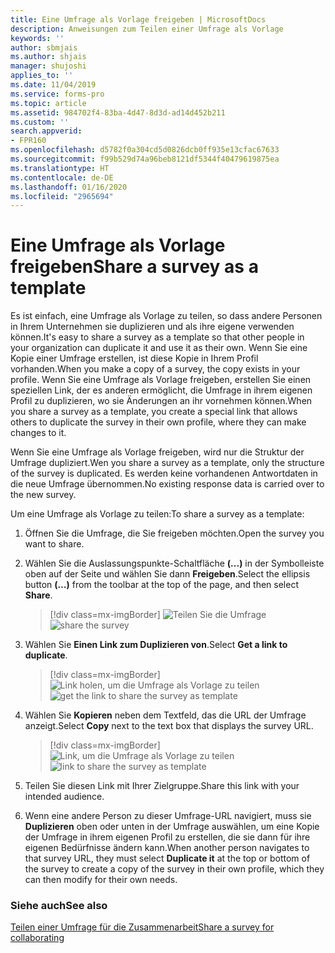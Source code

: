 ```yaml
---
title: Eine Umfrage als Vorlage freigeben | MicrosoftDocs
description: Anweisungen zum Teilen einer Umfrage als Vorlage
keywords: ''
author: sbmjais
ms.author: shjais
manager: shujoshi
applies_to: ''
ms.date: 11/04/2019
ms.service: forms-pro
ms.topic: article
ms.assetid: 984702f4-83ba-4d47-8d3d-ad14d452b211
ms.custom: ''
search.appverid:
- FPR160
ms.openlocfilehash: d5782f0a304cd5d0826dcb0ff935e13cfac67633
ms.sourcegitcommit: f99b529d74a96beb8121df5344f40479619875ea
ms.translationtype: HT
ms.contentlocale: de-DE
ms.lasthandoff: 01/16/2020
ms.locfileid: "2965694"
---
```

# <a name="share-a-survey-as-a-template"></a><span data-ttu-id="e334f-103">Eine Umfrage als Vorlage freigeben</span><span class="sxs-lookup"><span data-stu-id="e334f-103">Share a survey as a template</span></span>

<span data-ttu-id="e334f-104">Es ist einfach, eine Umfrage als Vorlage zu teilen, so dass andere Personen in Ihrem Unternehmen sie duplizieren und als ihre eigene verwenden können.</span><span class="sxs-lookup"><span data-stu-id="e334f-104">It's easy to share a survey as a template so that other people in your organization can duplicate it and use it as their own.</span></span> <span data-ttu-id="e334f-105">Wenn Sie eine Kopie einer Umfrage erstellen, ist diese Kopie in Ihrem Profil vorhanden.</span><span class="sxs-lookup"><span data-stu-id="e334f-105">When you make a copy of a survey, the copy exists in your profile.</span></span> <span data-ttu-id="e334f-106">Wenn Sie eine Umfrage als Vorlage freigeben, erstellen Sie einen speziellen Link, der es anderen ermöglicht, die Umfrage in ihrem eigenen Profil zu duplizieren, wo sie Änderungen an ihr vornehmen können.</span><span class="sxs-lookup"><span data-stu-id="e334f-106">When you share a survey as a template, you create a special link that allows others to duplicate the survey in their own profile, where they can make changes to it.</span></span>

<span data-ttu-id="e334f-107">Wenn Sie eine Umfrage als Vorlage freigeben, wird nur die Struktur der Umfrage dupliziert.</span><span class="sxs-lookup"><span data-stu-id="e334f-107">Wen you share a survey as a template, only the structure of the survey is duplicated.</span></span> <span data-ttu-id="e334f-108">Es werden keine vorhandenen Antwortdaten in die neue Umfrage übernommen.</span><span class="sxs-lookup"><span data-stu-id="e334f-108">No existing response data is carried over to the new survey.</span></span>

<span data-ttu-id="e334f-109">Um eine Umfrage als Vorlage zu teilen:</span><span class="sxs-lookup"><span data-stu-id="e334f-109">To share a survey as a template:</span></span>

1.  <span data-ttu-id="e334f-110">Öffnen Sie die Umfrage, die Sie freigeben möchten.</span><span class="sxs-lookup"><span data-stu-id="e334f-110">Open the survey you want to share.</span></span>

2. <span data-ttu-id="e334f-111">Wählen Sie die Auslassungspunkte-Schaltfläche **(...)** in der Symbolleiste oben auf der Seite und wählen Sie dann **Freigeben**.</span><span class="sxs-lookup"><span data-stu-id="e334f-111">Select the ellipsis button **(…)** from the toolbar at the top of the page, and then select **Share**.</span></span>

    > [!div class=mx-imgBorder]
    > <span data-ttu-id="e334f-112">![Teilen Sie die Umfrage ](media/share-survey.png "Umfrage teilen")</span><span class="sxs-lookup"><span data-stu-id="e334f-112">![share the survey](media/share-survey.png "Share the survey")</span></span>

3.  <span data-ttu-id="e334f-113">Wählen Sie **Einen Link zum Duplizieren von**.</span><span class="sxs-lookup"><span data-stu-id="e334f-113">Select **Get a link to duplicate**.</span></span>

    > [!div class=mx-imgBorder]
    > <span data-ttu-id="e334f-114">![Link holen, um die Umfrage als Vorlage zu teilen](media/get-survey-duplicate-link.png "Laden Sie dann den Link herunter, um die Umfrage als Vorlage freizugeben")</span><span class="sxs-lookup"><span data-stu-id="e334f-114">![get the link to share the survey as template](media/get-survey-duplicate-link.png "Get the link to share the survey as a template")</span></span>  

4.  <span data-ttu-id="e334f-115">Wählen Sie **Kopieren** neben dem Textfeld, das die URL der Umfrage anzeigt.</span><span class="sxs-lookup"><span data-stu-id="e334f-115">Select **Copy** next to the text box that displays the survey URL.</span></span>

    > [!div class=mx-imgBorder]
    > <span data-ttu-id="e334f-116">![Link, um die Umfrage als Vorlage zu teilen](media/survey-duplicate-link.png "Link herunter, um die Umfrage als Vorlage freizugeben")</span><span class="sxs-lookup"><span data-stu-id="e334f-116">![link to share the survey as template](media/survey-duplicate-link.png "Link to share the survey as a template")</span></span>  

5.  <span data-ttu-id="e334f-117">Teilen Sie diesen Link mit Ihrer Zielgruppe.</span><span class="sxs-lookup"><span data-stu-id="e334f-117">Share this link with your intended audience.</span></span>

6.  <span data-ttu-id="e334f-118">Wenn eine andere Person zu dieser Umfrage-URL navigiert, muss sie **Duplizieren** oben oder unten in der Umfrage auswählen, um eine Kopie der Umfrage in ihrem eigenen Profil zu erstellen, die sie dann für ihre eigenen Bedürfnisse ändern kann.</span><span class="sxs-lookup"><span data-stu-id="e334f-118">When another person navigates to that survey URL, they must select **Duplicate it** at the top or bottom of the survey to create a copy of the survey in their own profile, which they can then modify for their own needs.</span></span>

### <a name="see-also"></a><span data-ttu-id="e334f-119">Siehe auch</span><span class="sxs-lookup"><span data-stu-id="e334f-119">See also</span></span>

[<span data-ttu-id="e334f-120">Teilen einer Umfrage für die Zusammenarbeit</span><span class="sxs-lookup"><span data-stu-id="e334f-120">Share a survey for collaborating</span></span>](share-survey-collaborate.md)
